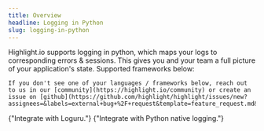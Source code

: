 ```yaml
---
title: Overview
headline: Logging in Python
slug: logging-in-python
---
```


Highlight.io supports logging in python, which maps your logs to corresponding errors & sessions. This gives you and your team a full picture of your application's state. Supported frameworks below:

```hint
If you don't see one of your languages / frameworks below, reach out to us in our [community](https://highlight.io/community) or create an issue on [github](https://github.com/highlight/highlight/issues/new?assignees=&labels=external+bug+%2F+request&template=feature_request.md&title=).
```


<DocsCardGroup>
    <DocsCard title="Loguru" href="./loguru.md">
        {"Integrate with Loguru."}
    </DocsCard>
    <DocsCard title="logging" href="./other.md">
        {"Integrate with Python native logging."}
    </DocsCard>
</DocsCardGroup>
